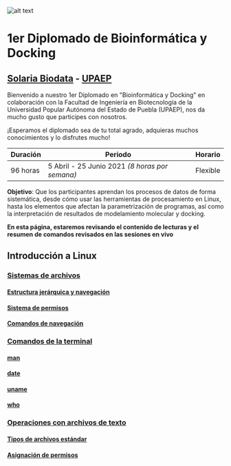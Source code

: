 ![alt text](https://solariabiodata.com.mx/images/solaria_banner.png "Soluciones de Siguiente Generación")
# 1er Diplomado de Bioinformática y Docking
## [Solaria Biodata](https://solariabiodata.com.mx/) - [UPAEP](https://upaep.mx/)

Bienvenido a nuestro 1er Diplomado en "Bioinformática y Docking" en colaboración con la Facultad de Ingeniería en Biotecnología de la Universidad Popular Autónoma del Estado de Puebla (UPAEP), nos da mucho gusto que participes con nosotros. 

¡Esperamos el diplomado sea de tu total agrado, adquieras muchos conocimientos y lo disfrutes mucho!

|Duración| Periodo | Horario |
|-|-|-|
| 96 horas | 5 Abril - 25 Junio 2021 _(8 horas por semana)_ | Flexible |


**Objetivo**: Que los participantes aprendan los procesos de datos de forma sistemática, desde cómo usar las herramientas de procesamiento en Linux, hasta los elementos que afectan la parametrización de programas, así como la interpretación de resultados de modelamiento molecular y docking.

**En esta página, estaremos revisando el contenido de lecturas y el resumen de comandos revisados en las sesiones en vivo**

## Introducción a Linux

### [Sistemas de archivos](./modulo01_linux/sistemaArchivos)

#### [Estructura jerárquica y navegación](./modulo01_linux/sistemaArchivos#estructura-jerárquica-y-navegación)

#### [Sistema de permisos](./modulo01_linux/sistemaArchivos#sistema-de-permisos)

#### [Comandos de navegación](./modulo01_linux/sistemaArchivos#comandos-de-navegación)

### [Comandos de la terminal](./modulo01_linux/comandosTerminal)

#### [man](./modulo01_linux/comandosTerminal#man)

#### [date](./modulo01_linux/comandosTerminal#date)

#### [uname](./modulo01_linux/comandosTerminal#uname)

#### [who](./modulo01_linux/comandosTerminal#who)

### [Operaciones con archivos de texto](https://solariabiodata.github.io/diplomado-UPAEP/modulo01_linux/operacionesArchivosTexto)

#### [Tipos de archivos estándar](https://solariabiodata.github.io/diplomado-UPAEP/modulo01_linux/operacionesArchivosTexto#tipos-de-archivos-estándar)

#### [Asignación de permisos](https://solariabiodata.github.io/diplomado-UPAEP/modulo01_linux/operacionesArchivosTexto#asignación-de-permisos)






